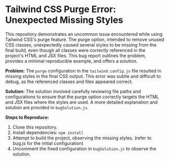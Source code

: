 # Tailwind CSS Purge Error: Unexpected Missing Styles

This repository demonstrates an uncommon issue encountered while using Tailwind CSS's purge feature.  The purge option, intended to remove unused CSS classes, unexpectedly caused several styles to be missing from the final build, even though all classes were correctly referenced in the project's HTML and JSX files. This bug report outlines the problem, provides a minimal reproducible example, and offers a solution. 

**Problem:**
The `purge` configuration in the `tailwind.config.js` file resulted in missing styles in the final CSS output. This error was subtle and difficult to debug, as the referenced classes and files appeared correct. 

**Solution:**
The solution involved carefully reviewing file paths and configurations to ensure that the purge option correctly targets the HTML and JSX files where the styles are used. A more detailed explanation and solution are provided in `bugSolution.js`.

**Steps to Reproduce:**
1. Clone this repository.
2. Install dependencies: `npm install`
3. Attempt to build the project, observing the missing styles. (refer to bug.js for the initial configuration)
4. Uncomment the fixed configuration in `bugSolution.js` to observe the solution.
